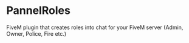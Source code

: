 # PannelRoles
FiveM plugin that creates roles into chat for your FiveM server (Admin, Owner, Police, Fire etc.)
